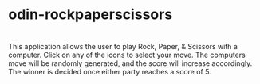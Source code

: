 # odin-rockpaperscissors

#

This application allows the user to play Rock, Paper, & Scissors with a computer.
Click on any of the icons to select your move. The computers move will be randomly generated, and the score will increase accordingly.
The winner is decided once either party reaches a score of 5.
